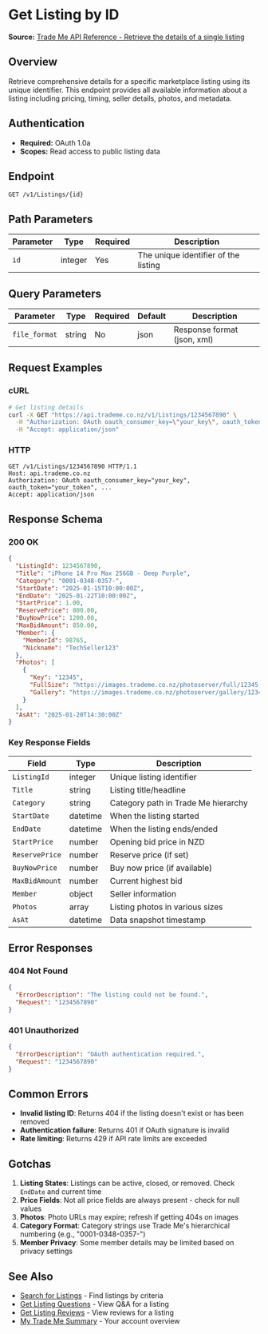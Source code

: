 # Get Listing by ID

**Source:** [Trade Me API Reference - Retrieve the details of a single listing](https://developer.trademe.co.nz/api-reference/listing-methods/retrieve-the-details-of-a-single-listing)

## Overview

Retrieve comprehensive details for a specific marketplace listing using its unique identifier. This endpoint provides all available information about a listing including pricing, timing, seller details, photos, and metadata.

## Authentication

- **Required:** OAuth 1.0a
- **Scopes:** Read access to public listing data

## Endpoint

```
GET /v1/Listings/{id}
```

## Path Parameters

| Parameter | Type | Required | Description |
|-----------|------|----------|-------------|
| `id` | integer | Yes | The unique identifier of the listing |

## Query Parameters

| Parameter | Type | Required | Default | Description |
|-----------|------|----------|---------|-------------|
| `file_format` | string | No | json | Response format (json, xml) |

## Request Examples

### cURL

```bash
# Get listing details
curl -X GET "https://api.trademe.co.nz/v1/Listings/1234567890" \
  -H "Authorization: OAuth oauth_consumer_key=\"your_key\", oauth_token=\"your_token\", ..." \
  -H "Accept: application/json"
```

### HTTP

```http
GET /v1/Listings/1234567890 HTTP/1.1
Host: api.trademe.co.nz
Authorization: OAuth oauth_consumer_key="your_key", oauth_token="your_token", ...
Accept: application/json
```

## Response Schema

### 200 OK

```json
{
  "ListingId": 1234567890,
  "Title": "iPhone 14 Pro Max 256GB - Deep Purple",
  "Category": "0001-0348-0357-",
  "StartDate": "2025-01-15T10:00:00Z",
  "EndDate": "2025-01-22T10:00:00Z",
  "StartPrice": 1.00,
  "ReservePrice": 800.00,
  "BuyNowPrice": 1200.00,
  "MaxBidAmount": 850.00,
  "Member": {
    "MemberId": 98765,
    "Nickname": "TechSeller123"
  },
  "Photos": [
    {
      "Key": "12345",
      "FullSize": "https://images.trademe.co.nz/photoserver/full/12345.jpg",
      "Gallery": "https://images.trademe.co.nz/photoserver/gallery/12345.jpg"
    }
  ],
  "AsAt": "2025-01-20T14:30:00Z"
}
```

### Key Response Fields

| Field | Type | Description |
|-------|------|-------------|
| `ListingId` | integer | Unique listing identifier |
| `Title` | string | Listing title/headline |
| `Category` | string | Category path in Trade Me hierarchy |
| `StartDate` | datetime | When the listing started |
| `EndDate` | datetime | When the listing ends/ended |
| `StartPrice` | number | Opening bid price in NZD |
| `ReservePrice` | number | Reserve price (if set) |
| `BuyNowPrice` | number | Buy now price (if available) |
| `MaxBidAmount` | number | Current highest bid |
| `Member` | object | Seller information |
| `Photos` | array | Listing photos in various sizes |
| `AsAt` | datetime | Data snapshot timestamp |

## Error Responses

### 404 Not Found

```json
{
  "ErrorDescription": "The listing could not be found.",
  "Request": "1234567890"
}
```

### 401 Unauthorized

```json
{
  "ErrorDescription": "OAuth authentication required.",
  "Request": "1234567890"
}
```

## Common Errors

- **Invalid listing ID**: Returns 404 if the listing doesn't exist or has been removed
- **Authentication failure**: Returns 401 if OAuth signature is invalid
- **Rate limiting**: Returns 429 if API rate limits are exceeded

## Gotchas

1. **Listing States**: Listings can be active, closed, or removed. Check `EndDate` and current time
2. **Price Fields**: Not all price fields are always present - check for null values
3. **Photos**: Photo URLs may expire; refresh if getting 404s on images
4. **Category Format**: Category strings use Trade Me's hierarchical numbering (e.g., "0001-0348-0357-")
5. **Member Privacy**: Some member details may be limited based on privacy settings

## See Also

- [Search for Listings](./search-general.md) - Find listings by criteria
- [Get Listing Questions](./get-listing-questions.md) - View Q&A for a listing
- [Get Listing Reviews](./get-listing-reviews.md) - View reviews for a listing
- [My Trade Me Summary](./get-my-trademe-summary.md) - Your account overview